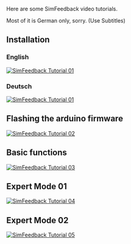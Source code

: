 Here are some SimFeedback video tutorials.

Most of it is German only, sorry. (Use Subtitles)

## Installation

### English
[![SimFeedback Tutorial 01](https://img.youtube.com/vi/Orm0GzH-JPs/0.jpg)](https://www.youtube.com/watch?v=Orm0GzH-JPs)

### Deutsch
[![SimFeedback Tutorial 01](https://img.youtube.com/vi/C3OFxPr_RTA/0.jpg)](https://www.youtube.com/watch?v=C3OFxPr_RTA)

## Flashing the arduino firmware

[![SimFeedback Tutorial 02](https://img.youtube.com/vi/s1MtTQjDxds/0.jpg)](https://www.youtube.com/watch?v=s1MtTQjDxds)

## Basic functions

[![SimFeedback Tutorial 03](https://img.youtube.com/vi/g0zS0dfJyBw/0.jpg)](https://www.youtube.com/watch?v=g0zS0dfJyBw)

## Expert Mode 01
[![SimFeedback Tutorial 04](https://img.youtube.com/vi/n45ajTDo5mE/0.jpg)](https://www.youtube.com/watch?v=n45ajTDo5mE)

## Expert Mode 02
[![SimFeedback Tutorial 05](https://img.youtube.com/vi/APo2Qqvsk1M/0.jpg)](https://www.youtube.com/watch?v=APo2Qqvsk1M)